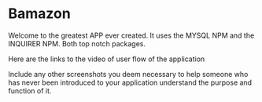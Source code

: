 # Bamazon

Welcome to the greatest APP ever created. It uses the MYSQL NPM and the INQUIRER NPM. Both top notch packages.

Here are the links to the video of user flow of the application

Include any other screenshots you deem necessary to help someone who has never been introduced to your application understand the purpose and function of it.